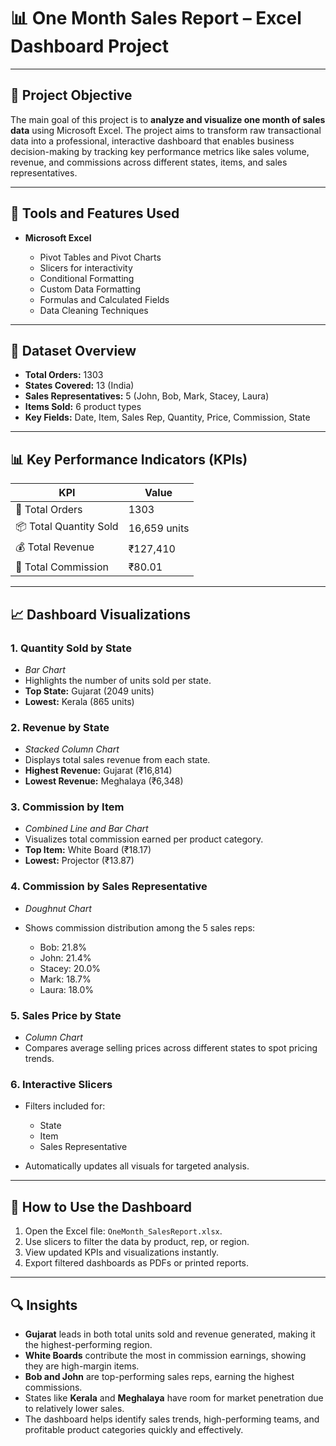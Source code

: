 
# 📊 One Month Sales Report – Excel Dashboard Project

---

## 🎯 Project Objective

The main goal of this project is to **analyze and visualize one month of sales data** using Microsoft Excel. The project aims to transform raw transactional data into a professional, interactive dashboard that enables business decision-making by tracking key performance metrics like sales volume, revenue, and commissions across different states, items, and sales representatives.

---

## 🧰 Tools and Features Used

* **Microsoft Excel**

  * Pivot Tables and Pivot Charts
  * Slicers for interactivity
  * Conditional Formatting
  * Custom Data Formatting
  * Formulas and Calculated Fields
  * Data Cleaning Techniques

---

## 📁 Dataset Overview

* **Total Orders:** 1303
* **States Covered:** 13 (India)
* **Sales Representatives:** 5 (John, Bob, Mark, Stacey, Laura)
* **Items Sold:** 6 product types
* **Key Fields:** Date, Item, Sales Rep, Quantity, Price, Commission, State

---

## 📊 Key Performance Indicators (KPIs)

| KPI                    | Value        |
| ---------------------- | ------------ |
| 🧾 Total Orders        | 1303         |
| 📦 Total Quantity Sold | 16,659 units |
| 💰 Total Revenue       | ₹127,410     |
| 💸 Total Commission    | ₹80.01       |

---

## 📈 Dashboard Visualizations

### 1. **Quantity Sold by State**

* *Bar Chart*
* Highlights the number of units sold per state.
* **Top State:** Gujarat (2049 units)
* **Lowest:** Kerala (865 units)

### 2. **Revenue by State**

* *Stacked Column Chart*
* Displays total sales revenue from each state.
* **Highest Revenue:** Gujarat (₹16,814)
* **Lowest Revenue:** Meghalaya (₹6,348)

### 3. **Commission by Item**

* *Combined Line and Bar Chart*
* Visualizes total commission earned per product category.
* **Top Item:** White Board (₹18.17)
* **Lowest:** Projector (₹13.87)

### 4. **Commission by Sales Representative**

* *Doughnut Chart*
* Shows commission distribution among the 5 sales reps:

  * Bob: 21.8%
  * John: 21.4%
  * Stacey: 20.0%
  * Mark: 18.7%
  * Laura: 18.0%

### 5. **Sales Price by State**

* *Column Chart*
* Compares average selling prices across different states to spot pricing trends.

### 6. **Interactive Slicers**

* Filters included for:

  * State
  * Item
  * Sales Representative
* Automatically updates all visuals for targeted analysis.

---

## 📌 How to Use the Dashboard

1. Open the Excel file: `OneMonth_SalesReport.xlsx`.
2. Use slicers to filter the data by product, rep, or region.
3. View updated KPIs and visualizations instantly.
4. Export filtered dashboards as PDFs or printed reports.

---

## 🔍 Insights

* **Gujarat** leads in both total units sold and revenue generated, making it the highest-performing region.
* **White Boards** contribute the most in commission earnings, showing they are high-margin items.
* **Bob and John** are top-performing sales reps, earning the highest commissions.
* States like **Kerala** and **Meghalaya** have room for market penetration due to relatively lower sales.
* The dashboard helps identify sales trends, high-performing teams, and profitable product categories quickly and effectively.



